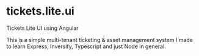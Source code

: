 # tickets.lite.ui
Tickets Lite UI using Angular

This is a simple multi-tenant ticketing & asset management system I made to learn Express, Inversify, Typescript and just Node in general. 
